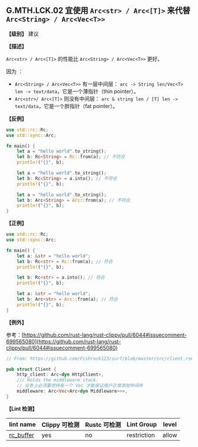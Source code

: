## G.MTH.LCK.02 宜使用 `Arc<str> / Arc<[T]>` 来代替  `Arc<String> / Arc<Vec<T>>`

**【级别】** 建议

**【描述】**

`Arc<str> / Arc<[T]>` 的性能比  `Arc<String> / Arc<Vec<T>>` 更好。

因为 ：

- `Arc<String> / Arc<Vec<T>>` 有一层中间层： `arc -> String len/Vec<T> len -> text/data`，它是一个薄指针（thin pointer）。
- `Arc<str>/ Arc<[T]>` 则没有中间层： `arc & string len / [T] len -> text/data`，它是一个胖指针（fat pointer）。

**【反例】**

```rust
use std::rc::Rc;
use std::sync::Arc;

fn main() {
    let a = "hello world".to_string();
    let b: Rc<String> = Rc::from(a); // 不符合
    println!("{}", b);

    let a = "hello world".to_string();
    let b: Rc<String> = a.into(); // 不符合
    println!("{}", b);

    let a = "hello world".to_string();
    let b: Arc<String> = Arc::from(a); // 不符合
    println!("{}", b);
}
```

**【正例】**

```rust
use std::rc::Rc;
use std::sync::Arc;

fn main() {
    let a: &str = "hello world";
    let b: Rc<str> = Rc::from(a); // 符合
    println!("{}", b);

    let b: Rc<str> = a.into(); // 符合
    println!("{}", b);

    let a: &str = "hello world";
    let b: Arc<str> = Arc::from(a); // 符合
    println!("{}", b);
}
```

**【例外】**

参考：[https://github.com/rust-lang/rust-clippy/pull/6044#issuecomment-699565080](https://github.com/rust-lang/rust-clippy/pull/6044#issuecomment-699565080)

```rust
// From: https://github.com/Fishrock123/surf/blob/master/src/client.rs#L33

pub struct Client {
    http_client: Arc<dyn HttpClient>,
    /// Holds the middleware stack.
    // 业务上必须要求持有一个 Vec 才能保证用户正常添加中间件
    middleware: Arc<Vec<Arc<dyn Middleware>>>,
}
```

**【Lint 检测】**

| lint name                                                    | Clippy 可检测 | Rustc 可检测 | Lint Group  | level |
| ------------------------------------------------------------ | ------------- | ------------ | ----------- | ----- |
| [rc_buffer](https://rust-lang.github.io/rust-clippy/master/#rc_buffer) | yes           | no           | restriction | allow |
